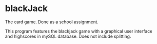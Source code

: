 # blackJack
The card game. Done as a school assignment.

This program features the blackjack game with a graphical user interface and highscores in mySQL database.
Does not include splitting.
